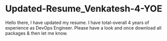 # Updated-Resume_Venkatesh-4-YOE
Hello there, I have updated my resume. 
I have total-overall 4 years of experience as DevOps Engineer.
Please have a look and once download all packages & then let me know.
